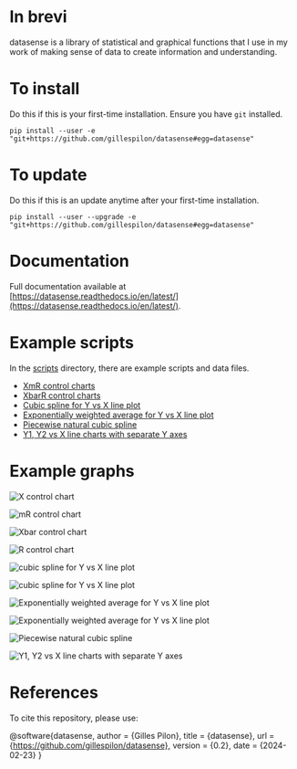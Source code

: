 # In brevi

datasense is a library of statistical and graphical functions that I use in my work of making sense of data to create information and understanding.

# To install #

Do this if this is your first-time installation. Ensure you have `git` installed.

```
pip install --user -e "git+https://github.com/gillespilon/datasense#egg=datasense"
```

# To update #

Do this if this is an update anytime after your first-time installation.

```
pip install --user --upgrade -e "git+https://github.com/gillespilon/datasense#egg=datasense"
```
# Documentation

Full documentation available at  [https://datasense.readthedocs.io/en/latest/](https://datasense.readthedocs.io/en/latest/).

# Example scripts

In the [scripts](scripts/) directory, there are example scripts and data files.

- [XmR control charts](scripts/x_mr_control_charts.py)
- [XbarR control charts](scripts/xbar_r_control_charts.py)
- [Cubic spline for Y vs X line plot](scripts/cubic_spline.py)
- [Exponentially weighted average for Y vs X line plot](scripts/exponentially_weighted_average_example.py)
- [Piecewise natural cubic spline](scripts/scripts/piecewise_natural_cubic_spline.py)
- [Y1, Y2 vs X line charts with separate Y axes](scripts/plot_lineleft_lineright_x_y1_y2.py)

# Example graphs

![X control chart](scripts/x_mr_example_x.svg)

![mR control chart](scripts/x_mr_example_mr.svg)

![Xbar control chart](scripts/xbar_r_example_xbar.svg)

![R control chart](scripts/xbar_r_example_r.svg)

![cubic spline for Y vs X line plot](scripts/cubic_spline_datetime_float.svg)

![cubic spline for Y vs X line plot](scripts/cubic_spline_integer_float.svg)

![Exponentially weighted average for Y vs X line plot](scripts/exponentially_weighted_average_datetime_float.svg)

![Exponentially weighted average for Y vs X line plot](scripts/exponentially_weighted_average_integer_float.svg)

![Piecewise natural cubic spline](scripts/spline_piecewise_natural_cubic_spline_TARGET_FEATURE_30.svg)

![Y1, Y2 vs X line charts with separate Y axes](scripts/plot_lineleft_lineright_x_y1_y2.svg)

# References

To cite this repository, please use:

@software{datasense,
  author      = {Gilles Pilon},
  title       = {datasense},
  url         = {https://github.com/gillespilon/datasense},
  version     = {0.2},
  date        = {2024-02-23}
}
